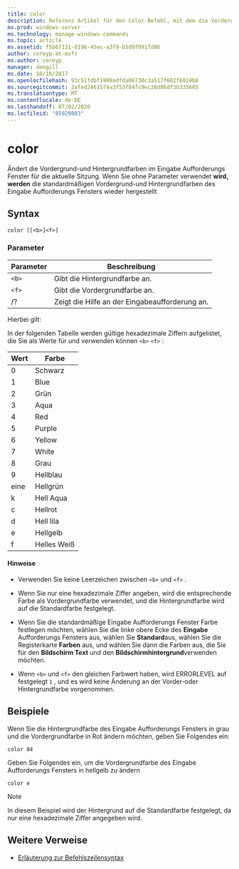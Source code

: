 ```yaml
---
title: color
description: Referenz Artikel für den Color-Befehl, mit dem die Vordergrund-und Hintergrundfarben im Eingabe Aufforderungs Fenster für die aktuelle Sitzung geändert werden.
ms.prod: windows-server
ms.technology: manage-windows-commands
ms.topic: article
ms.assetid: f5b67131-d196-45ec-a3f9-b5d9f091fd86
author: coreyp-at-msft
ms.author: coreyp
manager: dongill
ms.date: 10/16/2017
ms.openlocfilehash: 93c51fdbf1909adfda06730c3a517f602f8024b8
ms.sourcegitcommit: 2afed2461574a3f53f84fc9ec28d86df3b335685
ms.translationtype: MT
ms.contentlocale: de-DE
ms.lasthandoff: 07/02/2020
ms.locfileid: "85929803"
---
```

# <a name="color"></a>color

Ändert die Vordergrund-und Hintergrundfarben im Eingabe Aufforderungs Fenster für die aktuelle Sitzung. Wenn Sie ohne Parameter verwendet **wird, werden** die standardmäßigen Vordergrund-und Hintergrundfarben des Eingabe Aufforderungs Fensters wieder hergestellt

## <a name="syntax"></a>Syntax

```
color [[<b>]<f>]
```

### <a name="parameters"></a>Parameter

| Parameter | Beschreibung |
| --------- | ----------- |
| `<b>` | Gibt die Hintergrundfarbe an. |
| `<f>` | Gibt die Vordergrundfarbe an. |
| /? | Zeigt die Hilfe an der Eingabeaufforderung an. |

Hierbei gilt:

In der folgenden Tabelle werden gültige hexadezimale Ziffern aufgelistet, die Sie als Werte für und verwenden können `<b>` `<f>` :

| Wert | Farbe |
| ----- | ----- |
| 0 | Schwarz |
| 1 | Blue |
| 2 | Grün |
| 3 | Aqua |
| 4 | Red |
| 5 | Purple |
| 6 | Yellow |
| 7 | White |
| 8 | Grau |
| 9 | Hellblau |
| eine | Hellgrün |
| k | Hell Aqua |
| c | Hellrot |
| d | Hell lila |
| e | Hellgelb |
| f | Helles Weiß |

#### <a name="remarks"></a>Hinweise

- Verwenden Sie keine Leerzeichen zwischen `<b>` und `<f>` .

- Wenn Sie nur eine hexadezimale Ziffer angeben, wird die entsprechende Farbe als Vordergrundfarbe verwendet, und die Hintergrundfarbe wird auf die Standardfarbe festgelegt.

- Wenn Sie die standardmäßige Eingabe Aufforderungs Fenster Farbe festlegen möchten, wählen Sie die linke obere Ecke des **Eingabe** Aufforderungs Fensters aus, wählen Sie **Standard**aus, wählen Sie die Registerkarte **Farben** aus, und wählen Sie dann die Farben aus, die Sie für den **Bildschirm Text** und den **Bildschirmhintergrund**verwenden möchten.

- Wenn `<b>` und `<f>` den gleichen Farbwert haben, wird ERRORLEVEL auf festgelegt `1` , und es wird keine Änderung an der Vorder-oder Hintergrundfarbe vorgenommen.

## <a name="examples"></a>Beispiele

Wenn Sie die Hintergrundfarbe des Eingabe Aufforderungs Fensters in grau und die Vordergrundfarbe in Rot ändern möchten, geben Sie Folgendes ein:

```
color 84
```

Geben Sie Folgendes ein, um die Vordergrundfarbe des Eingabe Aufforderungs Fensters in hellgelb zu ändern

```
color e
```

> [!NOTE]
> In diesem Beispiel wird der Hintergrund auf die Standardfarbe festgelegt, da nur eine hexadezimale Ziffer angegeben wird.

## <a name="additional-references"></a>Weitere Verweise

- [Erläuterung zur Befehlszeilensyntax](command-line-syntax-key.md)
